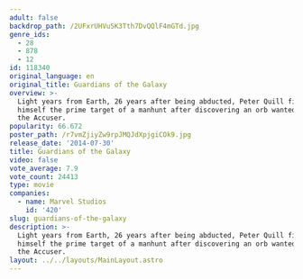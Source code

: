 ```yaml
---
adult: false
backdrop_path: /2UFxrUHVuSK3Tth7DvQQlF4mGTd.jpg
genre_ids:
  - 28
  - 878
  - 12
id: 118340
original_language: en
original_title: Guardians of the Galaxy
overview: >-
  Light years from Earth, 26 years after being abducted, Peter Quill finds
  himself the prime target of a manhunt after discovering an orb wanted by Ronan
  the Accuser.
popularity: 66.672
poster_path: /r7vmZjiyZw9rpJMQJdXpjgiCOk9.jpg
release_date: '2014-07-30'
title: Guardians of the Galaxy
video: false
vote_average: 7.9
vote_count: 24413
type: movie
companies:
  - name: Marvel Studios
    id: '420'
slug: guardians-of-the-galaxy
description: >-
  Light years from Earth, 26 years after being abducted, Peter Quill finds
  himself the prime target of a manhunt after discovering an orb wanted by Ronan
  the Accuser.
layout: ../../layouts/MainLayout.astro
---
```


